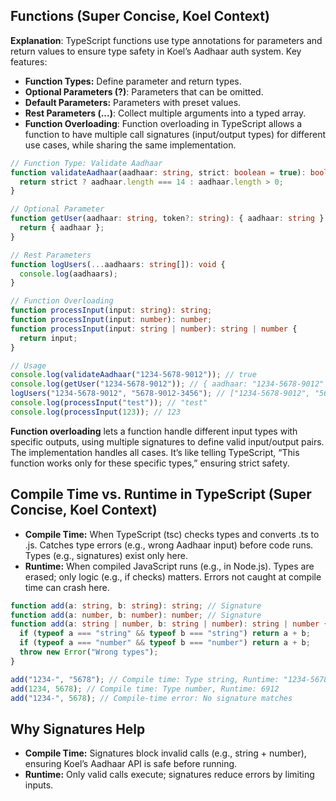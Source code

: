 ## **Functions (Super Concise, Koel Context)**

**Explanation**: TypeScript functions use type annotations for parameters and return values to ensure type safety in Koel’s Aadhaar auth system. Key features:

- **Function Types:** Define parameter and return types.
- **Optional Parameters (?)**: Parameters that can be omitted.
- **Default Parameters:** Parameters with preset values.
- **Rest Parameters (...)**: Collect multiple arguments into a typed array.
- **Function Overloading**: Function overloading in TypeScript allows a function to have multiple call signatures (input/output types) for different use cases, while sharing the same implementation.

```typescript
// Function Type: Validate Aadhaar
function validateAadhaar(aadhaar: string, strict: boolean = true): boolean {
  return strict ? aadhaar.length === 14 : aadhaar.length > 0;
}

// Optional Parameter
function getUser(aadhaar: string, token?: string): { aadhaar: string } {
  return { aadhaar };
}

// Rest Parameters
function logUsers(...aadhaars: string[]): void {
  console.log(aadhaars);
}

// Function Overloading
function processInput(input: string): string;
function processInput(input: number): number;
function processInput(input: string | number): string | number {
  return input;
}

// Usage
console.log(validateAadhaar("1234-5678-9012")); // true
console.log(getUser("1234-5678-9012")); // { aadhaar: "1234-5678-9012" }
logUsers("1234-5678-9012", "5678-9012-3456"); // ["1234-5678-9012", "5678-9012-3456"]
console.log(processInput("test")); // "test"
console.log(processInput(123)); // 123
```

**Function overloading** lets a function handle different input types with specific outputs, using multiple signatures to define valid input/output pairs. The implementation handles all cases. It’s like telling TypeScript, “This function works only for these specific types,” ensuring strict safety.

## **Compile Time vs. Runtime in TypeScript (Super Concise, Koel Context)**

- **Compile Time:** When TypeScript (tsc) checks types and converts .ts to .js. Catches type errors (e.g., wrong Aadhaar input) before code runs. Types (e.g., signatures) exist only here.
- **Runtime:** When compiled JavaScript runs (e.g., in Node.js). Types are erased; only logic (e.g., if checks) matters. Errors not caught at compile time can crash here.

```typescript
function add(a: string, b: string): string; // Signature
function add(a: number, b: number): number; // Signature
function add(a: string | number, b: string | number): string | number {
  if (typeof a === "string" && typeof b === "string") return a + b;
  if (typeof a === "number" && typeof b === "number") return a + b;
  throw new Error("Wrong types");
}

add("1234-", "5678"); // Compile time: Type string, Runtime: "1234-5678"
add(1234, 5678); // Compile time: Type number, Runtime: 6912
add("1234-", 5678); // Compile-time error: No signature matches
```

## Why Signatures Help

- **Compile Time:** Signatures block invalid calls (e.g., string + number), ensuring Koel’s Aadhaar API is safe before running.
- **Runtime:** Only valid calls execute; signatures reduce errors by limiting inputs.
